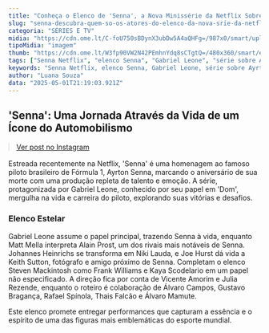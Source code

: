 ```yaml
---
title: "Conheça o Elenco de 'Senna', a Nova Minissérie da Netflix Sobre o Lendário Piloto"
slug: "senna-descubra-quem-so-os-atores-do-elenco-da-nova-srie-da-netflix"
categoria: "SÉRIES E TV"
midia: "https://cdn.ome.lt/C-foU750sBDynX3ubDw5A4aQHFg=/987x0/smart/uploads/conteudo/fotos/Design_sem_nome_2_wE11gTL.jpg"
tipoMidia: "imagem"
thumb: "https://cdn.ome.lt/W3fp90VW2N42PEmhnYdq8sCTgtQ=/480x360/smart/extras/conteudos/Design_sem_nome_2_BT0fULi.jpg"
tags: ["Senna Netflix", "elenco Senna", "Gabriel Leone", "série sobre Ayrton Senna", "estreia Netflix"]
keywords: "Senna Netflix, elenco Senna, Gabriel Leone, série sobre Ayrton Senna, estreia Netflix"
author: "Luana Souza"
data: "2025-05-01T21:19:03.921Z"
---
```


## 'Senna': Uma Jornada Através da Vida de um Ícone do Automobilismo

<blockquote class="instagram-media" data-instgrm-permalink="https://www.instagram.com/p/DAV1SewPgGP/" data-instgrm-version="14" style="width:100%; max-width:540px; margin:1rem auto;"><a href="https://www.instagram.com/p/DAV1SewPgGP/">Ver post no Instagram</a></blockquote>

Estreada recentemente na Netflix, 'Senna' é uma homenagem ao famoso piloto brasileiro de Fórmula 1, Ayrton Senna, marcando o aniversário de sua morte com uma produção repleta de talento e emoção. A série, protagonizada por Gabriel Leone, conhecido por seu papel em 'Dom', mergulha na vida e carreira do piloto, explorando suas vitórias e desafios.

### Elenco Estelar

Gabriel Leone assume o papel principal, trazendo Senna à vida, enquanto Matt Mella interpreta Alain Prost, um dos rivais mais notáveis de Senna. Johannes Heinrichs se transforma em Niki Lauda, e Joe Hurst dá vida a Keith Sutton, fotógrafo e amigo próximo de Senna. Completam o elenco Steven Mackintosh como Frank Williams e Kaya Scodelario em um papel não especificado. A direção fica por conta de Vicente Amorim e Julia Rezende, enquanto o roteiro é colaboração de Álvaro Campos, Gustavo Bragança, Rafael Spínola, Thais Falcão e Álvaro Mamute.

Este elenco promete entregar performances que capturam a essência e o espírito de uma das figuras mais emblemáticas do esporte mundial.